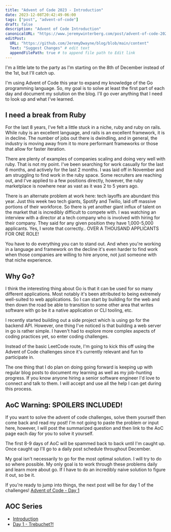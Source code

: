 ```yaml
---
title: "Advent of Code 2023 - Introduction"
date: 2023-12-08T20:42:49-06:00
tags: ["post", "advent-of-code"]
draft: false
description: "Advent of Code Introduction"
canonicalURL: "https://www.jeremywinterberg.com/post/advent-of-code-2023-introduction/"
editPost:
  URL: "https://github.com/JeremyDwayne/blog/blob/main/content"
  Text: "Suggest Changes" # edit text
  appendFilePath: true # to append file path to Edit link
---
```


I'm a little late to the party as I'm starting on the 8th of December instead of
the 1st, but I'll catch up.

I'm using Advent of Code this year to expand my knowledge of the Go programming
language. So, my goal is to solve at least the first part of each day and
document my solution on the blog. I'll go over anything that I need to look up
and what I've learned.

## I need a break from Ruby

For the last 8 years, I've felt a little stuck in a niche, ruby and ruby on
rails. While ruby is an excellent language, and rails is an excellent framework,
it is in decline. The number of jobs out there is dwindling, and in general, the
industry is moving away from it to more performant frameworks or those that
allow for faster iteration.

There are plenty of examples of companies scaling and doing very well with ruby.
That is not my point. I've been searching for work casually for the last 6
months, and actively for the last 2 months. I was laid off in November and am
struggling to find work in the ruby space. Some recruiters are reaching out, and
I've applied to a few positions directly, however, the ruby marketplace is
nowhere near as vast as it was 2 to 5 years ago.

There is an alternate problem at work here: tech layoffs are abundant this year.
Just this week two tech giants, Spotify and Twilio, laid off massive portions of
their workforce. So there is yet another giant influx of talent on the market
that is incredibly difficult to compete with. I was watching an interview with a
director at a tech company who is involved with hiring for their company. They
said for any given position they have 1,000-5,000 applicants. Yes, I wrote that
correctly.. OVER A THOUSAND APPLICANTS FOR ONE ROLE!

You have to do everything you can to stand out. And when you're working in a
language and framework on the decline it's even harder to find work when those
companies are willing to hire anyone, not just someone with that niche
experience.

## Why Go?

I think the interesting thing about Go is that it can be used for so many
different applications. Most notably it's been attributed to being extremely
well-suited to web applications. So I can start by building for the web and then
down the road be able to transition to some other area that writes software with
go be it a native application or CLI tooling, etc.

I recently started building out a side project which is using go for the backend
API. However, one thing I've noticed is that building a web server in go is
rather simple. I haven't had to explore more complex aspects of coding practices
yet, so enter coding challenges.

Instead of the basic LeetCode route, I'm going to kick this off using the Advent
of Code challenges since it's currently relevant and fun to participate in.

The one thing that I do plan on doing going forward is keeping up with regular
blog posts to document my learning as well as my job-hunting progress. If you
know anyone hiring a senior software engineer I'd love to connect and talk to
them. I will accept and use all the help I can get during this process.

## AoC Warning: SPOILERS INCLUDED!

If you want to solve the advent of code challenges, solve them yourself then
come back and read my post! I'm not going to paste the problem or input here,
however, I will post the summarized question and then link to the AoC page each
day for you to solve it yourself.

The first 8-9 days of AoC will be spammed back to back until I'm caught up. Once
caught up I'll go to a daily post schedule throughout December.

My goal isn't necessarily to go for the most optimal solution. I will try to do
so where possible. My only goal is to work through these problems daily and
learn more about go. If I have to do an incredibly naive solution to figure it
out, so be it.

If you're ready to jump into things, the next post will be for day 1 of the
challenges! [Advent of Code - Day 1](/post/advent-of-code-2023-day-1)

## AOC Series

- [Introduction](/post/advent-of-code-2023-introduction)
- [Day 1 - Trebuchet?!](/post/advent-of-code-2023-day-1)
